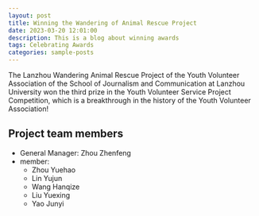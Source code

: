 ```yaml
---
layout: post
title: Winning the Wandering of Animal Rescue Project 
date: 2023-03-20 12:01:00
description: This is a blog about winning awards
tags: Celebrating Awards
categories: sample-posts 
---
```


The Lanzhou Wandering Animal Rescue Project of the Youth Volunteer Association of the School of Journalism and Communication at Lanzhou University won the third prize in the Youth Volunteer Service Project Competition, which is a breakthrough in the history of the Youth Volunteer Association!

## Project team members
* General Manager: Zhou Zhenfeng
* member: 
  * Zhou Yuehao
  * Lin Yujun
  * Wang Hanqize
  * Liu Yuexing
  * Yao Junyi

